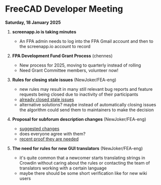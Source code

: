 # FreeCAD Developer Meeting

**Saturday, 18 January 2025**

1. **screenapp.io is taking minutes**
   - An FPA admin needs to log into the FPA Gmail account and then to the screenapp.io account to record

2. **FPA Development Fund Grant Process** (chennes)
   - New process for 2025, moving to quarterly instead of rolling
   - Need Grant Committee members, volunteer now!

3. **Rules for closing stale issues** (NewJoker/FEA-eng)
   - new rules may result in many still relevant bug reports and feature requests being closed due to inactivity of their participants
   - [already closed stale issues](https://github.com/FreeCAD/FreeCAD/issues?q=is%3Aissue%20state%3Aclosed%20label%3A%22Status%3A%20Auto-closing%22%20)
   - alternative solutions? maybe instead of automatically closing issues the algorithm could send them to maintainers to make the decision
  
4. **Proposal for subforum description changes** (NewJoker/FEA-eng)
   - [suggested changes](https://forum.freecad.org/viewtopic.php?t=92660)
   - does everyone agree with them?
   - [recent proof they are needed](https://forum.freecad.org/viewtopic.php?t=93899#p804111)
  
5. **The need for rules for new GUI translators** (NewJoker/FEA-eng)
   - it's quite common that a newcomer starts translating strings in Crowdin without caring about the rules or contacting the team of translators working with a certain language
   - maybe there should be some short verification like for new wiki users
